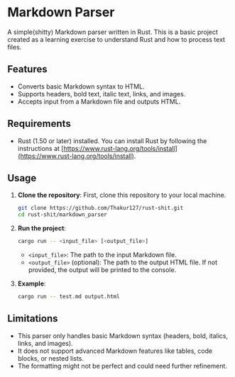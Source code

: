 # Markdown Parser

A simple(shitty) Markdown parser written in Rust. This is a basic project created as a learning exercise to understand Rust and how to process text files.

## Features

- Converts basic Markdown syntax to HTML.
- Supports headers, bold text, italic text, links, and images.
- Accepts input from a Markdown file and outputs HTML.

## Requirements

- Rust (1.50 or later) installed. You can install Rust by following the instructions at [https://www.rust-lang.org/tools/install](https://www.rust-lang.org/tools/install).

## Usage

1. **Clone the repository**:
   First, clone this repository to your local machine.

   ```bash
   git clone https://github.com/Thakur127/rust-shit.git
   cd rust-shit/markdown_parser
   ```

2. **Run the project**:

   ```bash
   cargo run -- <input_file> [<output_file>]
   ```

   - `<input_file>`: The path to the input Markdown file.
   - `<output_file>` (optional): The path to the output HTML file. If not provided, the output will be printed to the console.

3. **Example**:

   ```bash
   cargo run -- test.md output.html
   ```

## Limitations

- This parser only handles basic Markdown syntax (headers, bold, italics, links, and images).
- It does not support advanced Markdown features like tables, code blocks, or nested lists.
- The formatting might not be perfect and could need further refinement.
